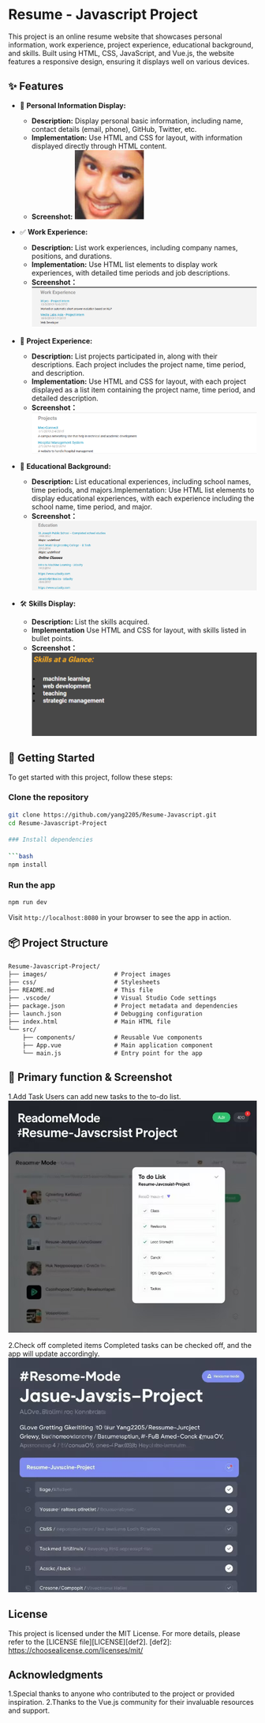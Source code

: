 # Resume - Javascript Project

<!-- Project Description & Overview - Authored by 杨慧萍 -->
This project is an online resume website that showcases personal information, work experience, project experience, educational background, and skills. Built using HTML, CSS, JavaScript, and Vue.js, the website features a responsive design, ensuring it displays well on various devices.

## ✨ Features

<!-- Features Section - Authored by 杨慧萍 -->
- 📝 **Personal Information Display:**
  - **Description:** Display personal basic information, including name, contact details (email, phone), GitHub, Twitter, etc.
  - **Implementation:** Use HTML and CSS for layout, with information displayed directly through HTML content.
  - **Screenshot:** <img src="images/sreya.png" />

- ✅ **Work Experience:**
  - **Description:**  List work experiences, including company names, positions, and durations.
  - **Implementation:** Use HTML list elements to display work experiences, with detailed time periods and job descriptions.
  - **Screenshot：** <img src="images/screenshot_check_task.png" />

- 💾 **Project Experience:**
  - **Description:** List projects participated in, along with their descriptions. Each project includes the project name, time period, and description.
  -  **Implementation:**  Use HTML and CSS for layout, with each project displayed as a list item containing the project name, time period, and detailed description.
  - **Screenshot：** <img src="images/screenshot_add_task.png" />
  

- 🎨 **Educational Background:**
  - **Description:**  List educational experiences, including school names, time periods, and majors.Implementation: Use HTML list elements to display educational experiences, with each experience including the school name, time period, and major.
  - **Screenshot：** <img src="images/screenshot_task_list.png" />


- 🛠️ **Skills Display:**
  - **Description:** List the skills acquired.
  - **Implementation** Use HTML and CSS for layout, with skills listed in bullet points.
  - **Screenshot：** <img src="images/screenshot_delete_task.png" />

## 🚀 Getting Started

<!-- Getting Started Section - Authored by 杨慧萍 -->
To get started with this project, follow these steps:

### Clone the repository

```bash
git clone https://github.com/yang2205/Resume-Javascript.git
cd Resume-Javascript-Project

### Install dependencies

```bash
npm install
```

### Run the app

```bash
npm run dev
```

Visit `http://localhost:8080` in your browser to see the app in action.

## 📦 Project Structure
<!-- Features Section - Authored by 全璐瑶 -->
```
Resume-Javascript-Project/
├── images/                   # Project images
├── css/                      # Stylesheets
├── README.md                 # This file
├── .vscode/                  # Visual Studio Code settings
├── package.json              # Project metadata and dependencies
├── launch.json               # Debugging configuration
├── index.html                # Main HTML file
└── src/
    ├── components/           # Reusable Vue components
    ├── App.vue               # Main application component
    └── main.js               # Entry point for the app
```

## 📮 Primary function & Screenshot
<!-- Features Section - Authored by 全璐瑶  -->
1.Add Task
Users can add new tasks to the to-do list.
![任务添加功能截图](images/screenshot_add_task.jpg)


2.Check off completed items
Completed tasks can be checked off, and the app will update accordingly.
![检查已完成任务截图](images/screenshot_check_task.jpg)

## License

<!-- License Section - Authored by 全璐瑶  -->
This project is licensed under the MIT License. For more details, please refer to the [LICENSE file][LICENSE][def2].
[def2]: https://choosealicense.com/licenses/mit/

## Acknowledgments
1.Special thanks to anyone who contributed to the project or provided inspiration.
2.Thanks to the Vue.js community for their invaluable resources and support.

